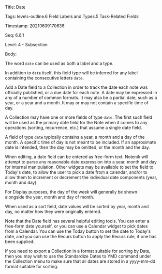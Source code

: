 Title:  Date

Tags:   levels-outline.6 Field Labels and Types.5 Task-Related Fields

Timestamp: 20210609170636

Seq:    6.6.1

Level:  4 - Subsection

Body: 

The word `date` can be used as both a label and a type. 

In addition to `date` itself, this field type will be inferred for any label containing the consecutive letters `date`.

Add a Date field to a Collection in order to track the date each note was officially published, or a due date for each note. A date may be expressed in any of a number of common formats. It may also be a partial date, such as a year, or a year and a month. It may or may not contain a specific time of day.

A Collection may have one or more fields of type `date`. The first such field will be used as the primary date field for the Note when it comes to any operations (sorting, recurrence, etc.) that assume a single date field. 

A field of type `date` typically contains a year, a month and a day of the month. A specific time of day is not meant to be included. If an approximate date is intended, then the day may be omitted, or the month and the day. 

When editing, a date field can be entered as free-form text. Notenik will attempt to parse any reasonable date expression into a year, month and day for internal manipulation. Other widgets may be available to set the field to Today's date, to allow the user to pick a date from a calendar, and/or to allow them to increment or decrement the individual date components (year, month and day). 

For Display purposes, the day of the week will generally be shown alongside the year, month and day of month. 

When used as a sort field, date values will be sorted by year, month and day, no matter how they were originally entered.

Note that the Date field has several helpful editing tools. You can enter a free-form date yourself, or you can use a Calendar widget to pick dates from a Calendar. You can use the Today button to set the date to Today's date, and you can use the Recurs button to apply the Recurs rule, if one has been supplied. 

If you need to export a Collection in a format suitable for sorting by Date, then you may wish to use the Standardize Dates to YMD command under the Collection menu to make sure that all dates are stored in a yyyy-mm-dd format suitable for sorting.
